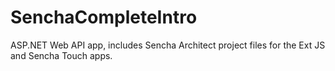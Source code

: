 SenchaCompleteIntro
===================

ASP.NET Web API app, includes Sencha Architect project files for the Ext JS and Sencha Touch apps.